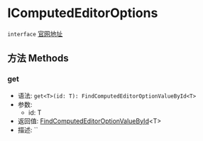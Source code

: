 # IComputedEditorOptions
`interface` [官网地址](https://microsoft.github.io/monaco-editor/docs.html#interfaces/editor.IComputedEditorOptions.html)

## 方法 Methods
### get
+ 语法: `get<T>(id: T): FindComputedEditorOptionValueById<T>`
+ 参数: 
  + id: T
+ 返回值: [FindComputedEditorOptionValueById](../aliase.md#findcomputededitoroptionvaluebyid)\<T\>
+ 描述: ``